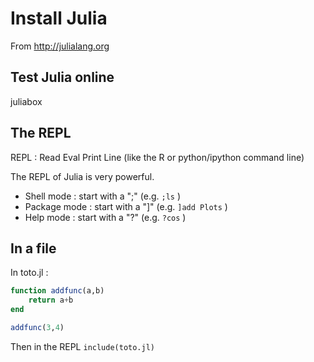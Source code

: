 # Install Julia

From http://julialang.org

## Test Julia online
juliabox

## The REPL

REPL : Read Eval Print Line (like the R or python/ipython command line)

The REPL of Julia is very powerful.

- Shell mode : start with a ";" (e.g. `;ls` )
- Package mode : start with a "]" (e.g. `]add Plots` )
- Help mode : start with a "?" (e.g. `?cos` )

## In a file

In toto.jl :

```julia
function addfunc(a,b)
    return a+b
end

addfunc(3,4)
```

Then in the REPL
`include(toto.jl)`
